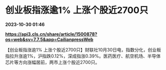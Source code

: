 # 创业板指涨逾1% 上涨个股近2700只

**2023-10-30 01:46**

**https://api3.cls.cn/share/article/1500878?os=web&sv=7.7.5&app=CailianpressWeb**

【创业板指涨逾1% 上涨个股近2700只】财联社10月30日电，指数分化，创业板指拉升涨逾1%，沪指跌0.12%，深成指涨0.39%。医药医疗、航空机场、半导体芯片等方向涨幅居前，两市上涨个股近2700只。